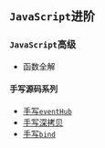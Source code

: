## `JavaScript`进阶
### `JavaScript`高级

* 函数全解

#### 手写源码系列

* [手写`eventHub`](https://github.com/wangkaiwd/JavaScript-Advanced/blob/master/principle/eventHub/readme.md)
* [手写深拷贝]()
* [手写`bind`](https://github.com/wangkaiwd/JavaScript-Advanced/blob/master/principle/bind/readme.md)

